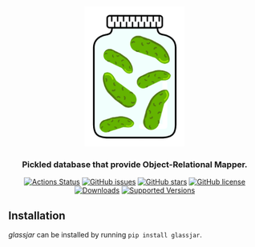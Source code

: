 <div align="center">
  <img src="/assets/logo/glassjar.png" width=200px/>
  <h3>Pickled database that provide Object-Relational Mapper.</h3>
  <a href="https://github.com/furkanonder/glassjar/actions"><img alt="Actions Status" src="https://github.com/furkanonder/glassjar/workflows/Test/badge.svg"></a>
  <a href="https://github.com/furkanonder/glassjar/issues"><img alt="GitHub issues" src="https://img.shields.io/github/issues/furkanonder/glassjar"></a>
  <a href="https://github.com/furkanonder/glassjar/stargazers"><img alt="GitHub stars" src="https://img.shields.io/github/stars/furkanonder/glassjar"></a>
  <a href="https://github.com/furkanonder/glassjar/blob/main/LICENSE"><img alt="GitHub license" src="https://img.shields.io/github/license/furkanonder/glassjar"></a>
  <a href="https://pepy.tech/project/glassjar"><img alt="Downloads" src="https://pepy.tech/badge/glassjar"></a>
  <a href="https://img.shields.io/pypi/pyversions/glassjar"><img alt="Supported Versions" src="https://img.shields.io/pypi/pyversions/glassjar"></a>
</div>

## Installation

_glassjar_ can be installed by running `pip install glassjar`.
